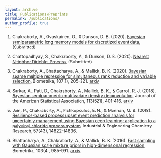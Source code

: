 ```yaml
---
layout: archive
title: Publications/Preprints
permalink: /publications/
author_profile: true
---
```


1. Chakraborty, A., Ovaskainen, O., & Dunson, D. B. (2020). [Bayesian semiparametric long memory models for discretized event data](https://arxiv.org/abs/2004.08309), (Submitted) 

2. Chattopadhyay, S., Chakraborty, A., & Dunson, D. B. (2020). [Nearest Neighbor Dirichlet Process](https://arxiv.org/abs/2003.07953), (Submitted)

3. Chakraborty, A., Bhattacharya, A., & Mallick, B. K. (2020). [Bayesian sparse multiple regression for simultaneous rank reduction and variable selection](https://academic.oup.com/biomet/article-abstract/107/1/205/5638937), Biometrika, 107(1), 205-221. [arxiv](https://arxiv.org/abs/1612.00877)

4. Sarkar, A., Pati, D., Chakraborty, A., Mallick, B. K., & Carroll, R. J. (2018). [Bayesian semiparametric multivariate density deconvolution](https://amstat.tandfonline.com/doi/abs/10.1080/01621459.2016.1260467#.XuARxTpKhPY), Journal of the American Statistical Association, 113(521), 401-416. [arxiv](https://arxiv.org/abs/1404.6462)

5. Jain, P., Chakraborty, A., Pistikopoulos, E. N., & Mannan, M. S. (2018). [Resilience-based process upset event prediction analysis for uncertainty management using Bayesian deep learning: application to a polyvinyl chloride process system](https://pubs.acs.org/doi/abs/10.1021/acs.iecr.8b01069), Industrial & Engineering Chemistry Research, 57(43), 14822-14836.

6. Bhattacharya, A., Chakraborty, A., & Mallick, B. K. (2016). [Fast sampling with Gaussian scale mixture priors in high-dimensional regression](https://academic.oup.com/biomet/article-abstract/103/4/985/2447851), Biometrika, 103(4), 985-991. [arxiv](https://arxiv.org/abs/1506.04778)

